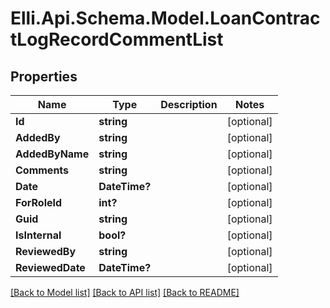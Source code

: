 # Elli.Api.Schema.Model.LoanContractLogRecordCommentList
## Properties

Name | Type | Description | Notes
------------ | ------------- | ------------- | -------------
**Id** | **string** |  | [optional] 
**AddedBy** | **string** |  | [optional] 
**AddedByName** | **string** |  | [optional] 
**Comments** | **string** |  | [optional] 
**Date** | **DateTime?** |  | [optional] 
**ForRoleId** | **int?** |  | [optional] 
**Guid** | **string** |  | [optional] 
**IsInternal** | **bool?** |  | [optional] 
**ReviewedBy** | **string** |  | [optional] 
**ReviewedDate** | **DateTime?** |  | [optional] 

[[Back to Model list]](../README.md#documentation-for-models) [[Back to API list]](../README.md#documentation-for-api-endpoints) [[Back to README]](../README.md)


